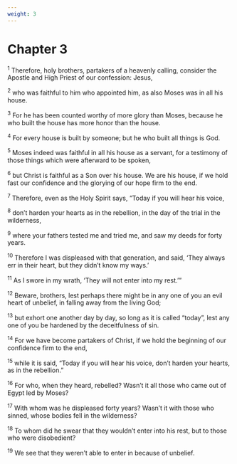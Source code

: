 ```yaml
---
weight: 3
---
```


# Chapter 3

<sup>1</sup> Therefore, holy brothers, partakers of a heavenly calling, consider the Apostle and High Priest of our confession: Jesus, 

<sup>2</sup> who was faithful to him who appointed him, as also Moses was in all his house. 

<sup>3</sup> For he has been counted worthy of more glory than Moses, because he who built the house has more honor than the house. 

<sup>4</sup> For every house is built by someone; but he who built all things is God. 

<sup>5</sup> Moses indeed was faithful in all his house as a servant, for a testimony of those things which were afterward to be spoken, 

<sup>6</sup> but Christ is faithful as a Son over his house. We are his house, if we hold fast our confidence and the glorying of our hope firm to the end. 

<sup>7</sup> Therefore, even as the Holy Spirit says, “Today if you will hear his voice, 

<sup>8</sup> don’t harden your hearts as in the rebellion, in the day of the trial in the wilderness, 

<sup>9</sup> where your fathers tested me and tried me, and saw my deeds for forty years. 

<sup>10</sup> Therefore I was displeased with that generation, and said, ‘They always err in their heart, but they didn’t know my ways.’ 

<sup>11</sup> As I swore in my wrath, ‘They will not enter into my rest.’” 

<sup>12</sup> Beware, brothers, lest perhaps there might be in any one of you an evil heart of unbelief, in falling away from the living God; 

<sup>13</sup> but exhort one another day by day, so long as it is called “today”, lest any one of you be hardened by the deceitfulness of sin. 

<sup>14</sup> For we have become partakers of Christ, if we hold the beginning of our confidence firm to the end, 

<sup>15</sup> while it is said, “Today if you will hear his voice, don’t harden your hearts, as in the rebellion.” 

<sup>16</sup> For who, when they heard, rebelled? Wasn’t it all those who came out of Egypt led by Moses? 

<sup>17</sup> With whom was he displeased forty years? Wasn’t it with those who sinned, whose bodies fell in the wilderness? 

<sup>18</sup> To whom did he swear that they wouldn’t enter into his rest, but to those who were disobedient? 

<sup>19</sup> We see that they weren’t able to enter in because of unbelief. 


